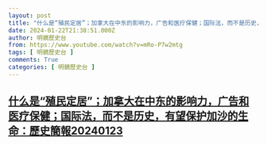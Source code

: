 ```yaml
---
layout: post
title: "什么是“殖民定居”；加拿大在中东的影响力，广告和医疗保健；国际法，而不是历史，有望保护加沙的生命：歷史簡報20240123"
date: 2024-01-22T21:38:51.000Z
author: 明鏡歷史台
from: https://www.youtube.com/watch?v=mRo-P7w2mtg
tags: [ 明鏡歷史台 ]
comments: True
categories: [ 明鏡歷史台 ]
---
```

<!--1705959531000-->
[什么是“殖民定居”；加拿大在中东的影响力，广告和医疗保健；国际法，而不是历史，有望保护加沙的生命：歷史簡報20240123](https://www.youtube.com/watch?v=mRo-P7w2mtg)
------

<div>

</div>
